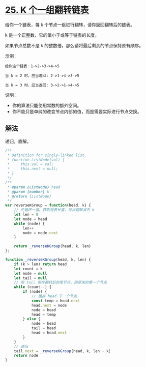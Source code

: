 # [25. K 个一组翻转链表](https://leetcode-cn.com/problems/reverse-nodes-in-k-group/)
给你一个链表，每 k 个节点一组进行翻转，请你返回翻转后的链表。

k 是一个正整数，它的值小于或等于链表的长度。

如果节点总数不是 k 的整数倍，那么请将最后剩余的节点保持原有顺序。

 

示例：
```
给你这个链表：1->2->3->4->5

当 k = 2 时，应当返回: 2->1->4->3->5

当 k = 3 时，应当返回: 3->2->1->4->5
```
 

说明：

* 你的算法只能使用常数的额外空间。
* 你不能只是单纯的改变节点内部的值，而是需要实际进行节点交换。
## 解法
递归，直解。
```js
/**
 * Definition for singly-linked list.
 * function ListNode(val) {
 *     this.val = val;
 *     this.next = null;
 * }
 */
/**
 * @param {ListNode} head
 * @param {number} k
 * @return {ListNode}
 */
var reverseKGroup = function(head, k) {
    // 先循环一遍，获取链表长度，每次翻转减去 k
    let len = 0
    let node = head
    while (node) {
        len++
        node = node.next
    }

    return _reverseKGroup(head, k, len)
};

function _reverseKGroup(head, k, len) {
    if (k > len) return head
    let count = k
    let node = null
    let tail = null
    // 用 tail 保存翻转后的尾节点，即原来的第一个节点
    while (count--) {
        if (node) {
            // 缓存 head 下一个节点
            const temp = head.next
            head.next = node
            node = head
            head = temp
        } else {
            node = head
            tail = head
            head = head.next
        }
    }
    // 递归
    tail.next = _reverseKGroup(head, k, len - k)
    return node
}
```
